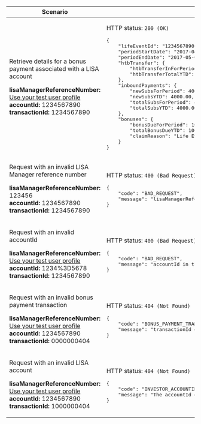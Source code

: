 <table>
	<colgroup>
		<col width="40%">
		<col width="60%">
	</colgroup>
	<thead>
		<tr>
			<th>Scenario</th>
			<th>Response</th>
		</tr>
	</thead>
	<tbody>
	    <tr>
		    <td>
		    	<p>Retrieve details for a bonus payment associated with a LISA account</p>
		    	<p class ="code--block">
		    		<strong>lisaManagerReferenceNumber:</strong> <a href="https://test-developer.service.hmrc.gov.uk/api-documentation/docs/api/service/lisa-api/1.0#testing-the-api">Use your test user profile</a><br>
		    		<strong>accountId:</strong> 1234567890<br>
		    		<strong>transactionId:</strong> 1234567890
		    	</p>
			</td>
			<td>
				<p>HTTP status: <code class="code--slim">200 (OK)</code></p>
<pre class="code--block">
{
	"lifeEventId": "1234567890",
	"periodStartDate": "2017-04-06",
	"periodEndDate": "2017-05-05",
	"htbTransfer": {
		"htbTransferInForPeriod": 0.00,
		"htbTransferTotalYTD": 0.00
	},
	"inboundPayments": {
		"newSubsForPeriod": 4000.00,
		"newSubsYTD": 4000.00,
		"totalSubsForPeriod": 4000.00,
		"totalSubsYTD": 4000.00
	},
	"bonuses": {
		"bonusDueForPeriod": 1000.00,
		"totalBonusDueYTD": 1000.00,
		"claimReason": "Life Event"
	}
}
</pre>
			</td>
		</tr>
	   <tr>
		    <td>
		    	<p>Request with an invalid LISA Manager reference number</p>
		    	<p class ="code--block">
		    		<strong>lisaManagerReferenceNumber:</strong> 123456<br>
		    		<strong>accountId:</strong> 1234567890<br>
		    		<strong>transactionId:</strong> 1234567890
		    	</p>
			</td>
			<td>
				<p>HTTP status: <code class="code--slim">400 (Bad Request)</code></p>
<pre class="code--block">
{
	"code": "BAD_REQUEST",
	"message": "lisaManagerReferenceNumber in the URL is in the wrong format"
}
</pre>
			</td>
		</tr>
	   <tr>
		    <td>
		    	<p>Request with an invalid accountId</p>
		    	<p class ="code--block">
		    		<strong>lisaManagerReferenceNumber:</strong> <a href="https://test-developer.service.hmrc.gov.uk/api-documentation/docs/api/service/lisa-api/1.0#testing-the-api">Use your test user profile</a><br>
		    		<strong>accountId:</strong> 1234%3D5678<br>
		    		<strong>transactionId:</strong> 1234567890
		    	</p>
			</td>
			<td>
				<p>HTTP status: <code class="code--slim">400 (Bad Request)</code></p>
<pre class="code--block">
{
	"code": "BAD_REQUEST",
	"message": "accountId in the URL is in the wrong format"
}
</pre>
			</td>
		</tr>
	   <tr>
		    <td>
		    	<p>Request with an invalid bonus payment transaction</p>
		    	<p class ="code--block">
		    		<strong>lisaManagerReferenceNumber:</strong> <a href="https://test-developer.service.hmrc.gov.uk/api-documentation/docs/api/service/lisa-api/1.0#testing-the-api">Use your test user profile</a><br>
		    		<strong>accountId:</strong> 1234567890<br>
		    		<strong>transactionId:</strong> 0000000404
		    	</p>
			</td>
			<td>
				<p>HTTP status: <code class="code--slim">404 (Not Found)</code></p>
<pre class="code--block">
{
	"code": "BONUS_PAYMENT_TRANSACTION_NOT_FOUND",
	"message": "transactionId does not match HMRC’s records"
}
</pre>
			</td>
		</tr>
	   <tr>
		    <td>
		    	<p>Request with an invalid LISA account</p>
		    	<p class ="code--block">
		    		<strong>lisaManagerReferenceNumber:</strong> <a href="https://test-developer.service.hmrc.gov.uk/api-documentation/docs/api/service/lisa-api/1.0#testing-the-api">Use your test user profile</a><br>
		    		<strong>accountId:</strong> 1234567890<br>
		    		<strong>transactionId:</strong> 1000000404
		    	</p>
			</td>
			<td>
				<p>HTTP status: <code class="code--slim">404 (Not Found)</code></p>
<pre class="code--block">
{
	"code": "INVESTOR_ACCOUNTID_NOT_FOUND",
	"message": "The accountId does not match HMRC’s records"
}
</pre>
			</td>
		</tr>
	</tbody>
</table>
